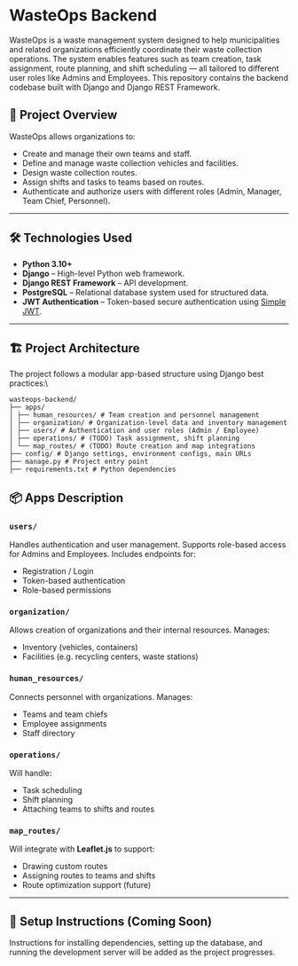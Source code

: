 # WasteOps Backend

WasteOps is a waste management system designed to help municipalities and related organizations efficiently coordinate their waste collection operations. The system enables features such as team creation, task assignment, route planning, and shift scheduling — all tailored to different user roles like Admins and Employees. This repository contains the backend codebase built with Django and Django REST Framework.



## 🚀 Project Overview

WasteOps allows organizations to:
- Create and manage their own teams and staff.
- Define and manage waste collection vehicles and facilities.
- Design waste collection routes.
- Assign shifts and tasks to teams based on routes.
- Authenticate and authorize users with different roles (Admin, Manager, Team Chief, Personnel).

---

## 🛠️ Technologies Used

- **Python 3.10+**
- **Django** – High-level Python web framework.
- **Django REST Framework** – API development.
- **PostgreSQL** – Relational database system used for structured data.
- **JWT Authentication** – Token-based secure authentication using [Simple JWT](https://django-rest-framework-simplejwt.readthedocs.io/en/latest/).

---

## 🏗️ Project Architecture

The project follows a modular app-based structure using Django best practices:\

```
wasteops-backend/
├── apps/
│ ├── human_resources/ # Team creation and personnel management
│ ├── organization/ # Organization-level data and inventory management
│ ├── users/ # Authentication and user roles (Admin / Employee)
│ ├── operations/ # (TODO) Task assignment, shift planning
│ └── map_routes/ # (TODO) Route creation and map integrations
├── config/ # Django settings, environment configs, main URLs
├── manage.py # Project entry point
├── requirements.txt # Python dependencies
```

## 📦 Apps Description

### `users/`
Handles authentication and user management. Supports role-based access for Admins and Employees. Includes endpoints for:
- Registration / Login
- Token-based authentication
- Role-based permissions

### `organization/`
Allows creation of organizations and their internal resources. Manages:
- Inventory (vehicles, containers)
- Facilities (e.g. recycling centers, waste stations)

### `human_resources/`
Connects personnel with organizations. Manages:
- Teams and team chiefs
- Employee assignments
- Staff directory

### `operations/`
Will handle:
- Task scheduling
- Shift planning
- Attaching teams to shifts and routes

### `map_routes/`
Will integrate with **Leaflet.js** to support:
- Drawing custom routes
- Assigning routes to teams and shifts
- Route optimization support (future)


---


## 📄 Setup Instructions (Coming Soon)

Instructions for installing dependencies, setting up the database, and running the development server will be added as the project progresses.
